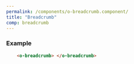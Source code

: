 ```yaml
---
permalink: /components/o-breadcrumb.component/
title: "Breadcrumb"
comp: breadcrumb
---
```


<h3 class="grey-color">Example</h3>

```html
    <o-breadcrumb> </o-breadcrumb>
```
